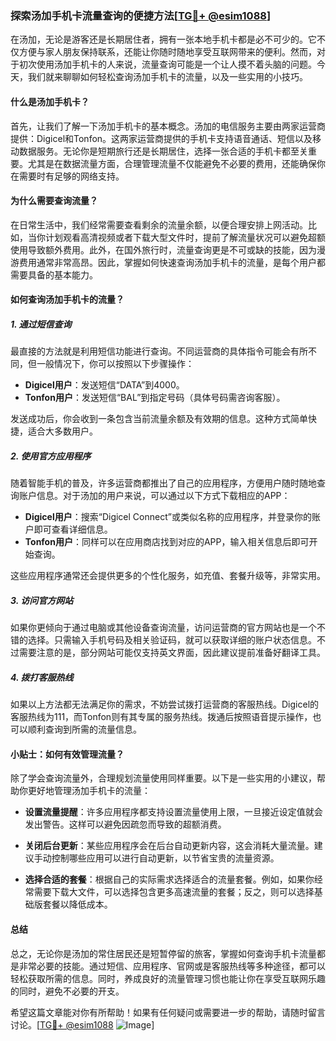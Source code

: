 ### 探索汤加手机卡流量查询的便捷方法[[TG💪+ @esim1088](https://t.me/s/esim1088)]

在汤加，无论是游客还是长期居住者，拥有一张本地手机卡都是必不可少的。它不仅方便与家人朋友保持联系，还能让你随时随地享受互联网带来的便利。然而，对于初次使用汤加手机卡的人来说，流量查询可能是一个让人摸不着头脑的问题。今天，我们就来聊聊如何轻松查询汤加手机卡的流量，以及一些实用的小技巧。

#### **什么是汤加手机卡？**

首先，让我们了解一下汤加手机卡的基本概念。汤加的电信服务主要由两家运营商提供：Digicel和Tonfon。这两家运营商提供的手机卡支持语音通话、短信以及移动数据服务。无论你是短期旅行还是长期居住，选择一张合适的手机卡都至关重要。尤其是在数据流量方面，合理管理流量不仅能避免不必要的费用，还能确保你在需要时有足够的网络支持。

#### **为什么需要查询流量？**

在日常生活中，我们经常需要查看剩余的流量余额，以便合理安排上网活动。比如，当你计划观看高清视频或者下载大型文件时，提前了解流量状况可以避免超额使用导致额外费用。此外，在国外旅行时，流量查询更是不可或缺的技能，因为漫游费用通常非常高昂。因此，掌握如何快速查询汤加手机卡的流量，是每个用户都需要具备的基本能力。

#### **如何查询汤加手机卡的流量？**

##### **1. 通过短信查询**

最直接的方法就是利用短信功能进行查询。不同运营商的具体指令可能会有所不同，但一般情况下，你可以按照以下步骤操作：

- **Digicel用户**：发送短信“DATA”到4000。
- **Tonfon用户**：发送短信“BAL”到指定号码（具体号码需咨询客服）。

发送成功后，你会收到一条包含当前流量余额及有效期的信息。这种方式简单快捷，适合大多数用户。

##### **2. 使用官方应用程序**

随着智能手机的普及，许多运营商都推出了自己的应用程序，方便用户随时随地查询账户信息。对于汤加的用户来说，可以通过以下方式下载相应的APP：

- **Digicel用户**：搜索“Digicel Connect”或类似名称的应用程序，并登录你的账户即可查看详细信息。
- **Tonfon用户**：同样可以在应用商店找到对应的APP，输入相关信息后即可开始查询。

这些应用程序通常还会提供更多的个性化服务，如充值、套餐升级等，非常实用。

##### **3. 访问官方网站**

如果你更倾向于通过电脑或其他设备查询流量，访问运营商的官方网站也是一个不错的选择。只需输入手机号码及相关验证码，就可以获取详细的账户状态信息。不过需要注意的是，部分网站可能仅支持英文界面，因此建议提前准备好翻译工具。

##### **4. 拨打客服热线**

如果以上方法都无法满足你的需求，不妨尝试拨打运营商的客服热线。Digicel的客服热线为111，而Tonfon则有其专属的服务热线。拨通后按照语音提示操作，也可以顺利查询到所需的流量信息。

#### **小贴士：如何有效管理流量？**

除了学会查询流量外，合理规划流量使用同样重要。以下是一些实用的小建议，帮助你更好地管理汤加手机卡的流量：

- **设置流量提醒**：许多应用程序都支持设置流量使用上限，一旦接近设定值就会发出警告。这样可以避免因疏忽而导致的超额消费。
  
- **关闭后台更新**：某些应用程序会在后台自动更新内容，这会消耗大量流量。建议手动控制哪些应用可以进行自动更新，以节省宝贵的流量资源。

- **选择合适的套餐**：根据自己的实际需求选择适合的流量套餐。例如，如果你经常需要下载大文件，可以选择包含更多高速流量的套餐；反之，则可以选择基础版套餐以降低成本。

#### **总结**

总之，无论你是汤加的常住居民还是短暂停留的旅客，掌握如何查询手机卡流量都是非常必要的技能。通过短信、应用程序、官网或是客服热线等多种途径，都可以轻松获取所需的信息。同时，养成良好的流量管理习惯也能让你在享受互联网乐趣的同时，避免不必要的开支。

希望这篇文章能对你有所帮助！如果有任何疑问或需要进一步的帮助，请随时留言讨论。[[TG💪+ @esim1088](https://t.me/s/esim1088) ![Image](https://i.postimg.cc/4NQfJmqS/Snipaste-2025-05-13-00-14-12.png)]